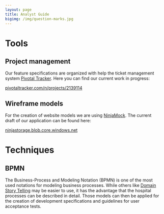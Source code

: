 ```yaml
---
layout: page
title: Analyst Guide
bigimg: /img/question-marks.jpg
---
```


# Tools

## Project management

Our feature specifications are organized with help the ticket management system
[Pivotal Tracker](https://www.pivotaltracker.com). Here you can find our current work in progress:

[pivotaltracker.com/n/projects/2139114](https://www.pivotaltracker.com/n/projects/2139114)

## Wireframe models

For the creation of website models we are using [NinjaMock](https://ninjamock.com/).
The current draft of our application can be found here:

[ninjastorage.blob.core.windows.net](https://ninjastorage.blob.core.windows.net/html/TQXWFWx/index.html)

# Techniques

## BPMN

The Business-Process and Modeling Notation (BPMN) is one of the most used notations
for modeling business processes. While others like [Domain Story Telling](http://domainstorytelling.org/)
may be easier to use, it has the advantage that the hospital processes can be described
in detail. Those models can then be applied for the creation of development specifications
and guidelines for user acceptance tests.
